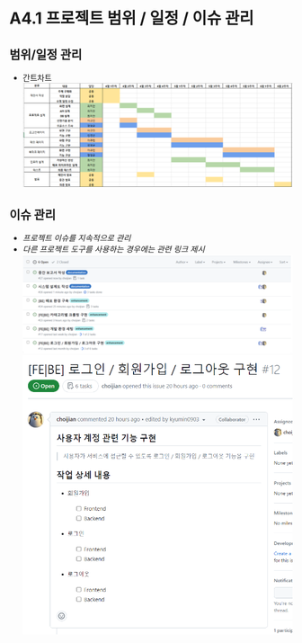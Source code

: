 # A4.1 프로젝트 범위 / 일정 / 이슈 관리  

## 범위/일정 관리  
- 간트차트
![alt text](./images/gantt.png)

## 이슈 관리  

- *프로젝트 이슈를 지속적으로 관리*
- *다른 프로젝트 도구를 사용하는 경우에는 관련 링크 제시*
![alt text](./images/이슈관리1.png)
![alt text](./images/이슈관리2.png)
